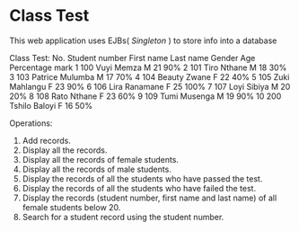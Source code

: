 # Class Test
 This web application uses EJBs( <em> Singleton </em> ) to store info into a database
 
 Class Test:
No. Student number First name Last name Gender Age Percentage mark
1 100 Vuyi Memza M 21 90%
2 101 Tiro Nthane M 18 30%
3 103 Patrice Mulumba M 17 70%
4 104 Beauty Zwane F 22 40%
5 105 Zuki Mahlangu F 23 90%
6 106 Lira Ranamane F 25 100%
7 107 Loyi Sibiya M 20 20%
8 108 Rato Nthane F 23 60%
9 109 Tumi Musenga M 19 90%
10 200 Tshilo Baloyi F 16 50%

Operations:
1. Add records.
2. Display all the records.
3. Display all the records of female students.
4. Display all the records of male students.
5. Display the records of all the students who have passed the test.
6. Display the records of all the students who have failed the test.
7. Display the records (student number, first name and last name) of all female
students below 20.
8. Search for a student record using the student number.
